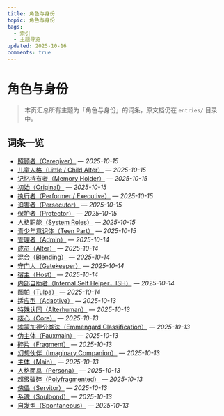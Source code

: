 ```yaml
---
title: 角色与身份
topic: 角色与身份
tags:
  - 索引
  - 主题导览
updated: 2025-10-16
comments: true
---
```


# 角色与身份

> 本页汇总所有主题为「角色与身份」的词条，原文档仍在 `entries/` 目录中。

## 词条一览

- [照顾者（Caregiver）](Caregiver.md) — *2025-10-15*
- [儿童人格（Little / Child Alter）](Child-Alter.md) — *2025-10-15*
- [记忆持有者（Memory Holder）](Memory-Holder.md) — *2025-10-15*
- [初始（Original）](Original.md) — *2025-10-15*
- [执行者（Performer / Executive）](Performer-Executive.md) — *2025-10-15*
- [迫害者（Persecutor）](Persecutor.md) — *2025-10-15*
- [保护者（Protector）](Protector.md) — *2025-10-15*
- [人格职能（System Roles）](System-Roles.md) — *2025-10-15*
- [青少年意识体（Teen Part）](Teen-Alter.md) — *2025-10-15*
- [管理者（Admin）](Admin.md) — *2025-10-14*
- [成员（Alter）](Alter.md) — *2025-10-14*
- [混合（Blending）](Blending.md) — *2025-10-14*
- [守门人（Gatekeeper）](Gatekeeper.md) — *2025-10-14*
- [宿主（Host）](Host.md) — *2025-10-14*
- [内部自助者（Internal Self Helper，ISH）](Internal-Self-Helper-ISH.md) — *2025-10-14*
- [图帕（Tulpa）](Tulpa.md) — *2025-10-14*
- [适应型（Adaptive）](Adaptive.md) — *2025-10-13*
- [特殊认同（Alterhuman）](Alterhuman.md) — *2025-10-13*
- [核心（Core）](Core.md) — *2025-10-13*
- [埃蒙加德分类法（Emmengard Classification）](Emmengard-Classification.md) — *2025-10-13*
- [伪主体（Fauxmain）](Fauxmain.md) — *2025-10-13*
- [碎片（Fragment）](Fragment.md) — *2025-10-13*
- [幻想伙伴（Imaginary Companion）](Imaginary-Companion.md) — *2025-10-13*
- [主体（Main）](Main.md) — *2025-10-13*
- [人格面具（Persona）](Persona.md) — *2025-10-13*
- [超级破碎（Polyfragmented）](Polyfragmented.md) — *2025-10-13*
- [傀儡（Servitor）](Servitor.md) — *2025-10-13*
- [系魂（Soulbond）](Soulbond.md) — *2025-10-13*
- [自发型（Spontaneous）](Spontaneous.md) — *2025-10-13*
